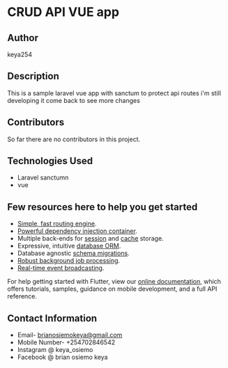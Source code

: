 # CRUD API VUE app
## Author
keya254

## Description

This is a sample laravel vue app with sanctum to protect api routes
i'm still developing it come back to see more changes

## Contributors

So far there are no contributors in this project.

## Technologies Used
 - Laravel sanctumn
 - vue
 ## Few resources here to help you get started

- [Simple, fast routing engine](https://laravel.com/docs/routing).
- [Powerful dependency injection container](https://laravel.com/docs/container).
- Multiple back-ends for [session](https://laravel.com/docs/session) and [cache](https://laravel.com/docs/cache) storage.
- Expressive, intuitive [database ORM](https://laravel.com/docs/eloquent).
- Database agnostic [schema migrations](https://laravel.com/docs/migrations).
- [Robust background job processing](https://laravel.com/docs/queues).
- [Real-time event broadcasting](https://laravel.com/docs/broadcasting).

For help getting started with Flutter, view our
[online documentation](https://flutter.dev/docs), which offers tutorials,
samples, guidance on mobile development, and a full API reference.


## Contact Information

* Email- brianosiemokeya@gmail.com
* Mobile Number- +254702846542
* Instagram @ keya_osiemo
* Facebook @ brian osiemo keya




